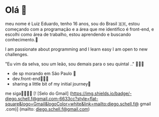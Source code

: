 # Olá 👋
meu nome é Luiz Eduardo, tenho 16 anos, sou do Brasil 🇧🇷, estou começando com a programação e a área que me identifico é front-end, e escolhi como área de trabalho, estou aprendendo e buscando conhecimento.🧠


I am passionate about programming and I learn easy I am open to new challenges.

"Eu vim da selva, sou um leão, sou demais para o seu quintal .." 🦁🤴🏿

- de sp morando em São Paulo 🌆
- dev.front-end👨🏿‍💻
- sharing a little bit of my initial journey🎯


me siga🤞🏿👇🏿
[! [Selo do Gmail] (https://img.shields.io/badge/-diego.schell.f@gmail.com-6633cc?style=flat-square&logo=Gmail&logoColor=white&link=mailto:diego.schell.f@ gmail .com)] (mailto: diego.schell.f@gmail.com)















